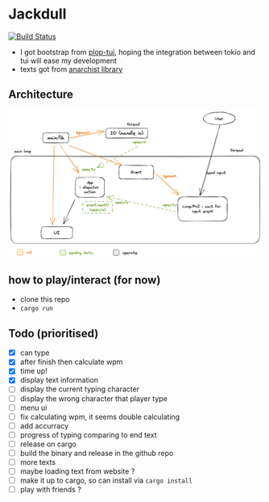 # Jackdull
[![Build Status](https://dodadoa.semaphoreci.com/badges/jackdull/branches/main.svg?key=d0324582-042b-450c-8772-4ae151a98987)](https://dodadoa.semaphoreci.com/projects/jackdull)

- I got bootstrap from [plop-tui]( https://github.com/ilaborie/plop-tui), hoping the integration between tokio and tui will ease my development
- texts got from [anarchist library](https://theanarchistlibrary)

## Architecture
![image](docs/architecture.png)


## how to play/interact (for now)
- clone this repo
- `cargo run`

## Todo (prioritised)
- [x] can type
- [x] after finish then calculate wpm
- [x] time up!
- [x] display text information
- [ ] display the current typing character
- [ ] display the wrong character that player type
- [ ] menu ui
- [ ] fix calculating wpm, it seems double calculating
- [ ] add accurracy
- [ ] progress of typing comparing to end text
- [ ] release on cargo
- [ ] build the binary and release in the github repo
- [ ] more texts
- [ ] maybe loading text from website ?
- [ ] make it up to cargo, so can install via `cargo install`
- [ ] play with friends ?
